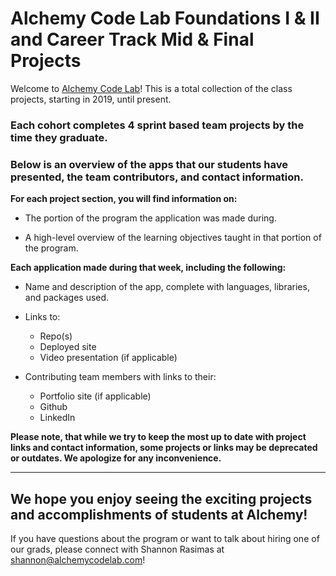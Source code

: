 # Alchemy Code Lab Foundations I & II and Career Track Mid & Final Projects
Welcome to [Alchemy Code Lab](https://www.alchemycodelab.com/)! This is a total collection of the class projects, starting in 2019, until present. 

### Each cohort completes 4 sprint based team projects by the time they graduate. 

### Below is an overview of the apps that our students have presented, the team contributors, and contact information. 

**For each project section, you will find information on:**
- The portion of the program the application was made during.

- A high-level overview of the learning objectives taught in that portion of the program. 

**Each application made during that week, including the following:** 
- Name and description of the app, complete with languages, libraries, and packages used.
- Links to:
  - Repo(s)
  - Deployed site
  - Video presentation (if applicable)

- Contributing team members with links to their:
  - Portfolio site (if applicable)
  - Github
  - LinkedIn

**Please note, that while we try to keep the most up to date with project links and contact information, some projects or links may be deprecated or outdates. We apologize for any inconvenience.** 
___
## We hope you enjoy seeing the exciting projects and accomplishments of students at Alchemy!

If you have questions about the program or want to talk about hiring one of our grads, please connect with Shannon Rasimas at shannon@alchemycodelab.com!
